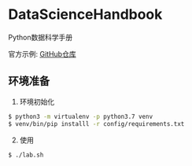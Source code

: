 # DataScienceHandbook
Python数据科学手册

官方示例: [GitHub仓库](https://github.com/jakevdp/PythonDataScienceHandbook)

## 环境准备

1. 环境初始化

```bash
$ python3 -m virtualenv -p python3.7 venv
$ venv/bin/pip installl -r config/requirements.txt
```

2. 使用

`$ ./lab.sh`

